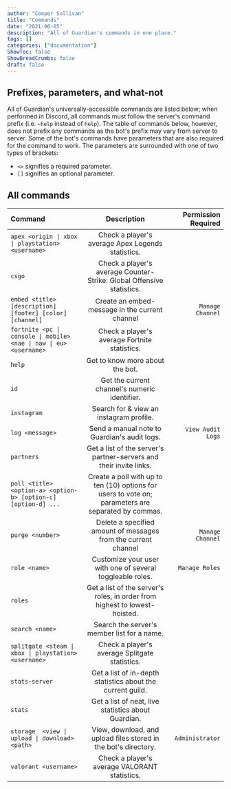 ```yaml
---
author: "Cooper Sullivan"
title: "Commands"
date: "2021-06-05"
description: "All of Guardian's commands in one place."
tags: []
categories: ["documentation"]
ShowToc: false
ShowBreadCrumbs: false
draft: false
---
```


## Prefixes, parameters, and what-not
All of Guardian's universally-accessible commands are listed below; when performed in Discord, all commands
must follow the server's command prefix (i.e. ``~help`` instead of ``help``). The table of commands below, however,
does not prefix any commands as the bot's prefix may vary from server to server. Some of the bot's commands have
parameters that are also required for the command to work. The parameters are surrounded with one of two types of brackets:
* ``<>`` signifies a required parameter.
* ``[]`` signifies an optional parameter.

## All commands
| Command | Description | Permission Required |
| :- | :-: | -: |
| ``apex <origin \| xbox \| playstation> <username>`` | Check a player's average Apex Legends statistics. ||
| ``csgo`` | Check a player's average Counter-Strike: Global Offensive statistics. ||
| ``embed <title> [description] [footer] [color] [channel]`` | Create an embed-message in the current channel | ``Manage Channel`` |
| ``fortnite <pc \| console \| mobile> <nae \| naw \| eu> <username>`` | Check a player's average Fortnite statistics. ||
| ``help`` | Get to know more about the bot. ||
| ``id`` | Get the current channel's numeric identifier. ||
| ``instagram`` | Search for & view an instagram profile. ||
| ``log <message>`` | Send a manual note to Guardian's audit logs. | ``View Audit Logs`` |
| ``partners`` | Get a list of the server's partner-servers and their invite links. ||
| ``poll <title> <option-a> <option-b> [option-c] [option-d] ...`` | Create a poll with up to ten (10) options for users to vote on; parameters are separated by commas. ||
| ``purge <number>`` | Delete a specified amount of messages from the current channel | ``Manage Channel`` |
| ``role <name>`` | Customize your user with one of several toggleable roles. | ``Manage Roles`` |
| ``roles`` | Get a list of the server's roles, in order from highest to lowest-hoisted. ||
| ``search <name>`` | Search the server's member list for a name. ||
| ``splitgate <steam \| xbox \| playstation> <username>`` | Check a player's average Splitgate statistics. ||
| ``stats-server`` | Get a list of in-depth statistics about the current guild. ||
| ``stats`` | Get a list of neat, live statistics about Guardian. ||
| ``storage	 <view \| upload \| download> <path>`` | View, download, and upload files stored in the bot's directory. | ``Administrator`` |
| ``valorant <username>`` | Check a player's average VALORANT statistics. ||